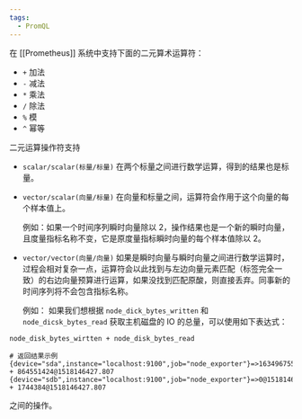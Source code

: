 ```yaml
---
tags:
  - PromQL
---
```

在 [[Prometheus]] 系统中支持下面的二元算术运算符：
- `+` 加法
- `-` 减法
- `*` 乘法
- `/` 除法
- `%` 模
- `^` 幂等

二元运算操作符支持
- `scalar/scalar(标量/标量)`
  在两个标量之间进行数学运算，得到的结果也是标量。

- `vector/scalar(向量/标量)`
  在向量和标量之间，运算符会作用于这个向量的每个样本值上。

  例如：如果一个时间序列瞬时向量除以 2，操作结果也是一个新的瞬时向量，且度量指标名称不变，它是原度量指标瞬时向量的每个样本值除以 2。

- `vector/vector(向量/向量)`
  如果是瞬时向量与瞬时向量之间进行数学运算时，过程会相对复杂一点，运算符会以此找到与左边向量元素匹配（标签完全一致）的右边向量预算进行运算，如果没找到匹配原酸，则直接丢弃。同事新的时间序列将不会包含指标名称。

  例如：
  如果我们想根据 `node_dick_bytes_written` 和 `node_dicsk_bytes_read` 获取主机磁盘的 IO 的总量，可以使用如下表达式：
```promql
node_disk_bytes_wirtten + node_disk_bytes_read

# 返回结果示例
{device="sda",instance="localhost:9100",job="node_exporter"}=>1634967552@1518146427.807 + 864551424@1518146427.807
{device="sdb",instance="localhost:9100",job="node_exporter"}=>0@1518146427.807 + 1744384@1518146427.807
```

之间的操作。
